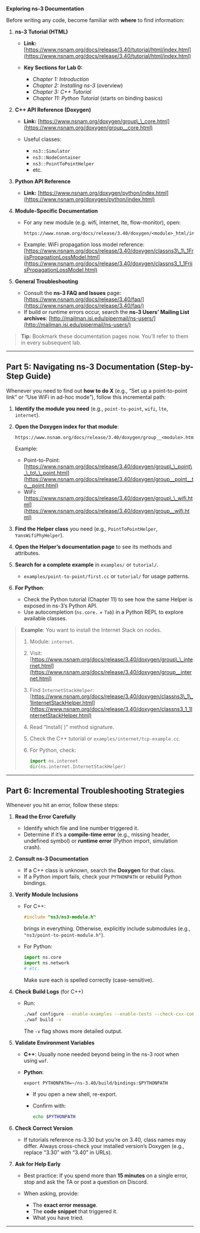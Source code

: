 **Exploring ns-3 Documentation**

Before writing any code, become familiar with **where** to find information:

1. **ns-3 Tutorial (HTML)**

   * **Link:** [https://www.nsnam.org/docs/release/3.40/tutorial/html/index.html](https://www.nsnam.org/docs/release/3.40/tutorial/html/index.html)
   * **Key Sections for Lab 0:**

     * *Chapter 1: Introduction*
     * *Chapter 2: Installing ns-3* (overview)
     * *Chapter 3: C++ Tutorial*
     * *Chapter 11: Python Tutorial* (starts on binding basics)

2. **C++ API Reference (Doxygen)**

   * **Link:** [https://www.nsnam.org/doxygen/group\_\_core.html](https://www.nsnam.org/doxygen/group__core.html)
   * Useful classes:

     * `ns3::Simulator`
     * `ns3::NodeContainer`
     * `ns3::PointToPointHelper`
     * etc.

3. **Python API Reference**

   * **Link:** [https://www.nsnam.org/doxygen/python/index.html](https://www.nsnam.org/doxygen/python/index.html)

4. **Module-Specific Documentation**

   * For any new module (e.g. wifi, internet, lte, flow-monitor), open:

     ```
     https://www.nsnam.org/docs/release/3.40/doxygen/<module>_html/index.html  
     ```
   * Example: WiFi propagation loss model reference:
     [https://www.nsnam.org/docs/release/3.40/doxygen/classns3\_1\_1FriisPropagationLossModel.html](https://www.nsnam.org/docs/release/3.40/doxygen/classns3_1_1FriisPropagationLossModel.html)

5. **General Troubleshooting**

   * Consult the **ns-3 FAQ and Issues** page:
     [https://www.nsnam.org/docs/release/3.40/faq/](https://www.nsnam.org/docs/release/3.40/faq/)
   * If build or runtime errors occur, search the **ns-3 Users’ Mailing List archives**:
     [http://mailman.isi.edu/pipermail/ns-users/](http://mailman.isi.edu/pipermail/ns-users/)

> **Tip:** Bookmark these documentation pages now. You’ll refer to them in every subsequent lab.

---

## **Part 5: Navigating ns-3 Documentation (Step-by-Step Guide)**

Whenever you need to find out **how to do X** (e.g., “Set up a point-to-point link” or “Use WiFi in ad-hoc mode”), follow this incremental path:

1. **Identify the module you need** (e.g., `point-to-point`, `wifi`, `lte`, `internet`).

2. **Open the Doxygen index for that module**:

   ```
   https://www.nsnam.org/docs/release/3.40/doxygen/group__<module>.html
   ```

   Example:

   * Point-to-Point: [https://www.nsnam.org/docs/release/3.40/doxygen/group\_\_point\_\_to\_\_point.html](https://www.nsnam.org/docs/release/3.40/doxygen/group__point__to__point.html)
   * WiFi: [https://www.nsnam.org/docs/release/3.40/doxygen/group\_\_wifi.html](https://www.nsnam.org/docs/release/3.40/doxygen/group__wifi.html)

3. **Find the Helper class** you need (e.g., `PointToPointHelper`, `YansWifiPhyHelper`).

4. **Open the Helper’s documentation page** to see its methods and attributes.

5. **Search for a complete example** in `examples/` or `tutorial/`.

   * `examples/point-to-point/first.cc` or `tutorial/` for usage patterns.

6. **For Python**:

   * Check the Python tutorial (Chapter 11) to see how the same Helper is exposed in ns-3’s Python API.
   * Use autocompletion (`ns.core.` + `Tab`) in a Python REPL to explore available classes.

> **Example**:
> You want to install the Internet Stack on nodes.
>
> 1. Module: `internet`.
> 2. Visit: [https://www.nsnam.org/docs/release/3.40/doxygen/group\_\_internet.html](https://www.nsnam.org/docs/release/3.40/doxygen/group__internet.html)
> 3. Find `InternetStackHelper`: [https://www.nsnam.org/docs/release/3.40/doxygen/classns3\_1\_1InternetStackHelper.html](https://www.nsnam.org/docs/release/3.40/doxygen/classns3_1_1InternetStackHelper.html)
> 4. Read “Install( )” method signature.
> 5. Check the C++ tutorial or `examples/internet/tcp-example.cc`.
> 6. For Python, check:
>
>    ```python
>    import ns.internet
>    dir(ns.internet.InternetStackHelper)
>    ```

---

## **Part 6: Incremental Troubleshooting Strategies**

Whenever you hit an error, follow these steps:

1. **Read the Error Carefully**

   * Identify which file and line number triggered it.
   * Determine if it’s a **compile-time error** (e.g., missing header, undefined symbol) or **runtime error** (Python import, simulation crash).

2. **Consult ns-3 Documentation**

   * If a C++ class is unknown, search the **Doxygen** for that class.
   * If a Python import fails, check your `PYTHONPATH` or rebuild Python bindings.

3. **Verify Module Inclusions**

   * For C++:

     ```cpp
     #include "ns3/ns3-module.h"
     ```

     brings in everything. Otherwise, explicitly include submodules (e.g., `"ns3/point-to-point-module.h"`).

   * For Python:

     ```python
     import ns.core
     import ns.network
     # etc.
     ```

     Make sure each is spelled correctly (case-sensitive).

4. **Check Build Logs** (for C++)

   * Run:

     ```bash
     ./waf configure --enable-examples --enable-tests --check-cxx-compiler
     ./waf build -v
     ```

     The `-v` flag shows more detailed output.

5. **Validate Environment Variables**

   * **C++**: Usually none needed beyond being in the ns-3 root when using `waf`.
   * **Python**:

     ```
     export PYTHONPATH=~/ns-3.40/build/bindings:$PYTHONPATH
     ```

     * If you open a new shell, re-export.
     * Confirm with:

       ```bash
       echo $PYTHONPATH
       ```

6. **Check Correct Version**

   * If tutorials reference ns-3.30 but you’re on 3.40, class names may differ. Always cross-check your installed version’s Doxygen (e.g., replace “3.30” with “3.40” in URLs).

7. **Ask for Help Early**

   * Best practice: If you spend more than **15 minutes** on a single error, stop and ask the TA or post a question on Discord.
   * When asking, provide:

     * The **exact error message**.
     * The **code snippet** that triggered it.
     * What you have tried.

---